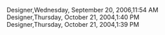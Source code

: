 ﻿Designer,Wednesday, September 20, 2006,11:54 AM  Designer,Thursday, October 21, 2004,1:40 PM  Designer,Thursday, October 21, 2004,1:39 PM